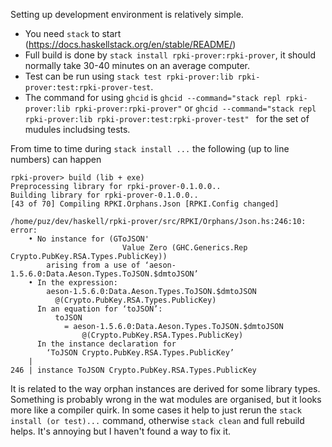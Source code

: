 Setting up development environment is relatively simple. 

- You need `stack` to start (https://docs.haskellstack.org/en/stable/README/)
- Full build is done by `stack install rpki-prover:rpki-prover`, it should normally take 30-40 minutes on an average computer.
- Test can be run using `stack test rpki-prover:lib rpki-prover:test:rpki-prover-test`.
- The command for using `ghcid` is `ghcid --command="stack repl rpki-prover:lib rpki-prover:rpki-prover"` 
  or `ghcid --command="stack repl rpki-prover:lib rpki-prover:test:rpki-prover-test" ` for the set of mudules includsing tests.
 
From time to time during `stack install ...` the following (up to line numbers) can happen
```
rpki-prover> build (lib + exe)
Preprocessing library for rpki-prover-0.1.0.0..
Building library for rpki-prover-0.1.0.0..
[43 of 70] Compiling RPKI.Orphans.Json [RPKI.Config changed]

/home/puz/dev/haskell/rpki-prover/src/RPKI/Orphans/Json.hs:246:10: error:
    • No instance for (GToJSON'
                         Value Zero (GHC.Generics.Rep Crypto.PubKey.RSA.Types.PublicKey))
        arising from a use of ‘aeson-1.5.6.0:Data.Aeson.Types.ToJSON.$dmtoJSON’
    • In the expression:
        aeson-1.5.6.0:Data.Aeson.Types.ToJSON.$dmtoJSON
          @(Crypto.PubKey.RSA.Types.PublicKey)
      In an equation for ‘toJSON’:
          toJSON
            = aeson-1.5.6.0:Data.Aeson.Types.ToJSON.$dmtoJSON
                @(Crypto.PubKey.RSA.Types.PublicKey)
      In the instance declaration for
        ‘ToJSON Crypto.PubKey.RSA.Types.PublicKey’
    |
246 | instance ToJSON Crypto.PubKey.RSA.Types.PublicKey
```

It is related to the way orphan instances are derived for some library types. Something is probably wrong 
in the wat modules are organised, but it looks more like a compiler quirk. In some cases it help to just rerun the `stack install (or test)...` command, 
otherwise `stack clean` and full rebuild helps. It's annoying but I haven't found a way to fix it.
